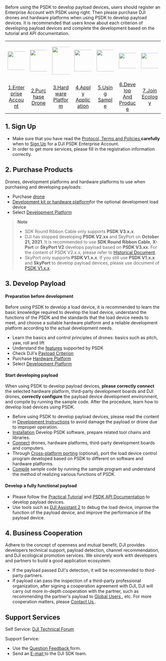 
Before using the PSDK to develop payload devices, users should register an Enterprise Account with PSDK using right. Then please purchase DJI drones and hardware platforms when using PSDK to develop payload devices. It is recommended that users know about each criterion of developing payload devices and complete the development based on the tutorial and API documentation.


<div>
<table width="100%" style="display: table; table-layout:fixed;">
<tbody>
  <tr>
   <td style="border-right: none;border-left: none;"><div><p><span>
      <img src="https://terra-1-g.djicdn.com/84f990b0bbd145e6a3930de0c55d3b2b/admin/doc/ec937066-ff48-46fc-a218-102f435912eb.png" width="60" style="vertical-align:middle" alt/></span></p></div></td>
       <td style="border-right: none;border-left: none;"><div><p><span>
      <img src="https://terra-1-g.djicdn.com/84f990b0bbd145e6a3930de0c55d3b2b/admin/doc/1aae7ef2-106f-4488-af8d-ea188a5a10cb.png" width="70" style="vertical-align:middle" alt/></span></p></div></td>
        <td style="border-right: none;border-left: none;"><div><p><span>
      <img src="https://terra-1-g.djicdn.com/84f990b0bbd145e6a3930de0c55d3b2b/admin/doc/d0926aea-c059-42f9-acfa-bd0ce270984f.png" width="90" style="vertical-align:middle" alt/></span></p></div></td>
         <td style="border-right: none;border-left: none;"><div><p><span>
      <img src="https://terra-1-g.djicdn.com/84f990b0bbd145e6a3930de0c55d3b2b/admin/doc/5c9580cc-549f-4b23-9025-6369bc3daee3.png" width="70" style="vertical-align:middle" alt/></span></p></div></td>
         <td style="border-right: none;border-left: none;"><div><p><span>
      <img src="https://terra-1-g.djicdn.com/84f990b0bbd145e6a3930de0c55d3b2b/admin/doc/e781d430-7bc1-4cd1-b177-5dae1969ec76.png" height="70" width="90" style="vertical-align:middle" alt/></span></p></div></td>
         <td style="border-right: none;border-left: none;"><div><p><span>
      <img src="https://terra-1-g.djicdn.com/84f990b0bbd145e6a3930de0c55d3b2b/admin/doc/c6e1cb88-b736-48ce-85df-927c759a54bc.png" height="50" width="100" style="vertical-align:middle" alt/></span></p></div></td>
         <td style="border-right: none;border-left: none;"><div><p><span>
      <img src="https://terra-1-g.djicdn.com/84f990b0bbd145e6a3930de0c55d3b2b/admin/doc/79ecca17-ec45-4c3c-8616-6e840aa6aac3.png" height="50" width="70" style="vertical-align:middle" alt/></span></p></div></td>
  </tr>
  <tr>
   <td style="text-align:center"><a href="https://developer.dji.com/payload-sdk/apply/" target="_blank">1.Enterprise Account</a></td>
   <td style="text-align:center"><a href="https://enterprise.dji.com" target="_blank" >2.Purchase Drone</a></td>
   <td style="text-align:center"><a href="https://developer.dji.com/doc/payload-sdk-tutorial/en/model-instruction/choose-hardware-platform.html">3.Hardware Platform</a></td>
   <td style="text-align:center"><a href="https://developer.dji.com/user/apps/#allhtml">4.Apply Application</a></td>
   <td style="text-align:center"><a href="https://developer.dji.com/doc/payload-sdk-tutorial/en/quick-start/run-sample-code.html">5.Using Sample</a></td>
   <td style="text-align:center"><a href="https://developer.dji.com/doc/payload-sdk-tutorial/en/quick-start/develop-notice.html">6.Develop And Produce</a></td>
   <td style="text-align:center"><a href="mailto:dev@dji.com">7.Join Ecology</a></td>
  </tr>
</tbody>
</table>
</div>

## 1. Sign Up

* Make sure that you have read the [Protocol, Terms and Policies ](https://developer.dji.com/policies/privacy/)**carefully** when to [Sign Up](https://developer.dji.com/payload-sdk/apply/) for a DJI PSDK Enterprise Account.
* In order to get more services, please fill in the registration information correctly.

## 2. Purchase Products
Drones, development platforms and hardware platforms to use when purchasing and developing payloads:

* Purchase <a href="https://enterprise.dji.com" target="_blank" >drone</a>
* [Development kit or hardware platform](https://developer.dji.com/doc/payload-sdk-tutorial/en/model-instruction/choose-hardware-platform.html)for the optional development load device
* Select [Development Platform](https://developer.dji.com/doc/payload-sdk-tutorial/en/model-instruction/choose-develop-platform.html)

> **Note**
>
> * SDK Round Ribbon Cable only supports **PSDK V3.x.x**.
> * DJI has stopped developing **PSDK V2.xx** and SkyPort on **October 21, 2021**. It is recommended to use **SDK Round Ribbon Cable**, **X-Port** or **SkyPort V2** develops payload based on **PSDK V3.xx**. For the content of PSDK V2.x.x, please refer to [Historical Document](https://developer.dji.com/document/2103887e-6d62-4f52-b508-348e57f69244).
> * SkyPort only supports **PSDK V1.x.x**. If you still use **PSDK V1.x.x** and **SkyPort** to develop payload devices, please use document of 
[PSDK V1.x.x](https://terra-1-g.djicdn.com/71a7d383e71a4fb8887a310eb746b47f/psdk/payload-sdk-doc-1.0.zip).

## 3. Develop Payload

#### Preparation before development
Before using PSDK to develop a load device, it is recommended to learn the basic knowledge required to develop the load device, understand the functions of the PSDK and the standards that the load device needs to meet, and choose a suitable hardware platform and a reliable development platform according to the actual development needs.

* Learn the basics and control principles of drones: basics such as pitch, yaw, roll and lift
* Understand the [features](https://developer.dji.com/doc/payload-sdk-tutorial/en/basic-introduction/function-overview.html) supported by PSDK
* Check DJI's [Payload Criterion](https://developer.dji.com/doc/payload-sdk-tutorial/en/model-instruction/payload-develop-criterion.html)
* Purchase [Hardware Platform](https://developer.dji.com/doc/payload-sdk-tutorial/en/model-instruction/choose-hardware-platform.html)
* Select [Development Platform](https://developer.dji.com/doc/payload-sdk-tutorial/en/model-instruction/choose-develop-platform.html)

#### Start developing payload
When using PSDK to develop payload devices, **please correctly connect** the selected hardware platform, third-party development boards and DJI drones, **correctly configure** the payload device development environment, and compile by running the sample code. After the procedure, learn how to develop load devices using PSDK.

* Before using PSDK to develop payload devices, please read the content in [Development Instructions](https://developer.dji.com/doc/payload-sdk-tutorial/en/quick-start/develop-notice.html) to avoid damage the payload or drone due to improper operation.
* [Installation](https://developer.dji.com/doc/payload-sdk-tutorial/en/quick-start/config-develop-environment.html) Develop PSDK software, prepare related tool chains and libraries.
* [Connect](https://developer.dji.com/doc/payload-sdk-tutorial/en/quick-start/device-connect.html) drones, hardware platforms, third-party development boards and computers.
* Through [Cross-platform porting](https://developer.dji.com/doc/payload-sdk-tutorial/en/quick-start/porting.html) (optional), port the load device control program developed based on PSDK to different on software and hardware platforms.
* [Compile](https://developer.dji.com/doc/payload-sdk-tutorial/en/quick-start/run-sample-code.html) sample code by running the sample program and understand the method of realizing various functions of PSDK.


#### Develop a fully functional payload
* Please follow the [Practical Tutorial](https://developer.dji.com/doc/payload-sdk-tutorial/en/function-set/function-overview.html) and [PSDK API Documentation](https://developer.dji.com/doc/payload-sdk-api-reference/en/) to develop payload devices.
* Use tools such as [DJI Assistant 2](https://www.dji.com/cn/downloads) to debug the load device, improve the function of the payload device, and improve the performance of the payload device.

## 4. Business Cooperation

Adhere to the concept of openness and mutual benefit, DJI provides developers technical support, payload detection, channel recommendation, and DJI ecological promotion services. We sincerely work with developers and partners to build a good application ecosystem.

- If the payload passed DJI's detection, it will be recommended to third-party partners.
- If payload can pass the inspection of a third-party professional organization, after signing a cooperation agreement with DJI, DJI will carry out more in-depth cooperation with the partner, such as recommending the partner's payload to [Global Users ](https://www.dji.com/en/products/enterprise#partner-payloads), etc. For more cooperation matters, please [Contact Us ](mailto:dev@dji.com).

## Support Services

Self Service:
 [DJI Technical Forum](https://djisdksupport.zendesk.com/hc/en-us)

Support Service:

- Use the [Question Feedback ](https://djisdksupport.zendesk.com/hc/en-us/requests/new)form.
- Send an [E-mail ](mailto:dev@dji.com)to the DJI SDK team.

